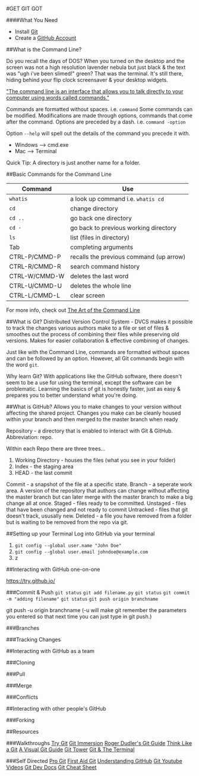 #GET GIT GOT

####What You Need
* Install [Git](http://git-scm.com/download)
* Create a [GitHub Account](https://github.com/)

##What is the Command Line?

Do you recall the days of DOS? When you turned on the desktop and the screen was not a high resolution lavender nebula but just black & the text was "ugh i've been slimed!" green? That was the terminal. It's still there, hiding behind your flip clock screensaver & your desktop widgets. 

["The command line is an interface that allows you to talk directly to your computer using words called commands."](http://www.freesoftwaremagazine.com/articles/command_line_intro) 

Commands are formatted without spaces. i.e. `command` Some commands can be modified. Modifications are made through options, commands that come after the command. Options are preceded by a dash. i.e. `command -option`

Option `--help` will spell out the details of the command you precede it with.

* Windows --> cmd.exe
* Mac --> Terminal

Quick Tip: A directory is just another name for a folder.

##Basic Commands for the Command Line

| Command 			|	Use 										|
|-------------------|-----------------------------------------------|
| `whatis`			|	a look up command i.e. `whatis cd`			|
| `cd`				|	change directory 							|
| `cd ..` 			| 	go back one directory 						|
| `cd - `			| 	go back to previous working directory 		|
| `ls`				|	list (files in directory) 					|
| Tab				|	completing arguments 						|
| CTRL-P/CMMD-P		|	recalls the previous command  (up arrow) 	|
| CTRL-R/CMMD-R 	|	search command history 						|
| CTRL-W/CMMD-W 	|	deletes the last word						|
| CTRL-U/CMMD-U 	|	deletes the whole line 						|
| CTRL-L/CMMD-L		|	clear screen 								|

For more info, check out [The Art of the Command Line](https://github.com/jlevy/the-art-of-command-line)

##What is Git?
Distributed Version Control System - DVCS makes it possible to track the changes various authors make to a file or set of files & smoothes out the process of combining their files while preserving old versions. Makes for easier collaboration & effective combining of changes. 

Just like with the Command Line, commands are formatted without spaces and can be followed by an option. However, all Git commands begin with the word `git`. 

Why learn Git? With applications like the GitHub software, there doesn't seem to be a use for using the terminal, except the software can be problematic. Learning the basics of git is honestly faster, just as easy & prepares you to better understand what you're doing. 

##What is GitHub?
Allows you to make changes to your version without affecting the shared project. Changes you make can be cleanly housed within your branch and then merged to the master branch when ready

Repository - a directory that is enabled to interact with Git & GitHub. Abbreviation: repo. 

Within each Repo there are three trees...
1. Working Directory - houses the files (what you see in your folder)
2. Index - the staging area
3. HEAD - the last commit

Commit - a snapshot of the file at a specific state. 
Branch - a seperate work area. A version of the repository that authors can change without affecting the master branch but can later merge with the master branch to make a big change all at once. 
Staged - files ready to be committed.
Unstaged - files that have been changed and not ready to commit
Untracked - files that git doesn't track, ususally new.
Deleted - a file you have removed from a folder but is waiting to be removed from the repo via git.

##Setting up your Terminal
Log into GitHub via your terminal

1. `git config --global user.name "John Doe"`
2. `git config --global user.email johndoe@example.com`
3. z

##Interacting with GitHub one-on-one

https://try.github.io/

###Commit & Push
`git status`
`git add filename.py`
`git status`
`git commit -m "adding filename"`
`git status`
`git push origin branchname`



git push -u origin branchname (-u will make git remember the parameters you entered so that next time you can just type in git push.)

###Branches

###Tracking Changes

##Interacting with GitHub as a team

###Cloning

###Pull

###Merge

###Conflicts

##Interacting with other people's GitHub

###Forking

##Resources

###Walkthroughs
[Try Git](https://try.github.io/)
[Git Immersion](http://gitimmersion.com/)
[Roger Dudler's Git Guide](http://rogerdudler.github.io/git-guide/)
[Think Like a Git](http://think-like-a-git.net/)
[A Visual Git Guide](http://marklodato.github.io/visual-git-guide/index-en.html)
[Git Tower](http://www.git-tower.com/learn/)
[Git & The Terminal](https://18f.gsa.gov/2015/03/03/how-to-use-github-and-the-terminal-a-guide/)

###Self Directed
[Pro Git](http://git-scm.com/book/en/v2)
[First Aid Git](http://firstaidgit.io/#/)
[Understanding GitHub](http://readwrite.com/2013/09/30/understanding-github-a-journey-for-beginners-part-1#awesm=~oGqRd1nOhtuidI%3F_escaped_fragment_=)
[Git Youtube Videos](https://www.youtube.com/playlist?list=PLg7s6cbtAD165JTRsXh8ofwRw0PqUnkVH)
[Git Dev Docs](http://devdocs.io/git/git)
[Git Cheat Sheet](http://overapi.com/git/)

